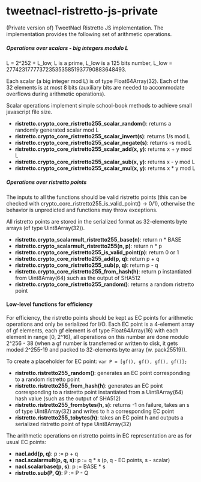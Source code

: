 # tweetnacl-ristretto-js-private
(Private version of) TweetNacl Ristretto JS implementation.
The implementation provides the following set of arithmetic operations.

##### Operations over scalars - big integers modulo L
L = 2^252 + L_low, L is a prime, L_low is a 125 bits number, L_low = 27742317777372353535851937790883648493.

Each scalar (a big integer mod L) is of type Float64Array(32). Each of the 32 elements is at most 8 bits (auxiliary bits are needed to accommodate overflows during arithmetic operations).

Scalar operations implement simple school-book methods to achieve small javascript file size.

* **ristretto.crypto_core_ristretto255_scalar_random()**: returns a randomly generated scalar mod L
* **ristretto.crypto_core_ristretto255_scalar_invert(s)**: returns 1/s mod L
* **ristretto.crypto_core_ristretto255_scalar_negate(s)**: returns -s mod L
* **ristretto.crypto_core_ristretto255_scalar_add(x, y)**: returns x + y mod L
* **ristretto.crypto_core_ristretto255_scalar_sub(x, y)**: returns x - y mod L
* **ristretto.crypto_core_ristretto255_scalar_mul(x, y)**: returns x * y mod L

##### Operations over ristretto points

The inputs to all the functions should be valid ristretto points (this can be checked with crypto_core_ristretto255_is_valid_point() -> 0/1), otherwise the behavior is unpredicted and functions may throw exceptions.

All ristretto points are stored in the serialized format as 32-elements byte arrays (of type Uint8Array(32)).

* **ristretto.crypto_scalarmult_ristretto255_base(n)**: return n * BASE
* **ristretto.crypto_scalarmult_ristretto255(n, p)**: return n * p
* **ristretto.crypto_core_ristretto255_is_valid_point(p)**: return 0 or 1
* **ristretto.crypto_core_ristretto255_add(p, q)**: return p + q
* **ristretto.crypto_core_ristretto255_sub(p, q)**: return p - q
* **ristretto.crypto_core_ristretto255_from_hash(h)**: return p instantiated from Uint8Array(64) such as the output of SHA512
* **ristretto.crypto_core_ristretto255_random()**: returns a random ristretto point

#### Low-level functions for efficiency

For efficiency, the ristretto points should be kept as EC points for arithmetic operations and only be serialized for I/O. Each EC point is a 4-element array of gf elements, each gf element is of type Float64Array(16) with each element in range [0, 2^16), all operations on this number are done modulo 2^256 - 38 (when a gf number is transferred or written to disk, it gets moded 2^255-19 and packed to 32-elements byte array (w. pack25519)).

To create a placeholder for EC point:
`var P = [gf(), gf(), gf(), gf()];`

* **ristretto.ristretto255_random()**: generates an EC point corresponding to a random ristretto point
* **ristretto.ristretto255_from_hash(h)**: generates an EC point corresponding to a ristretto point instantiated from a Uint8Array(64) hash value (such as the output of SHA512)
* **ristretto.ristretto255_frombytes(h, s)**: returns -1 on failure, takes an s of type Uint8Array(32) and writes to h a corresponding EC point
* **ristretto.ristretto255_tobytes(h)**: takes an EC point h and outputs a serialized ristretto point of type Uint8Array(32)

The arithmetic operations on ristretto points in EC representation are as for usual EC points:

* **nacl.add(p, q)**: p := p + q
* **nacl.scalarmult(p, q, s)**: p := q * s (p, q - EC points, s - scalar)
* **nacl.scalarbase(p, s)**: p := BASE * s
* **ristretto.sub(P, Q)**: P := P - Q
